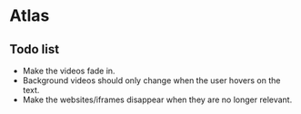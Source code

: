 # Atlas

## Todo list

* Make the videos fade in.
* Background videos should only change when the user hovers on the text.
* Make the websites/iframes disappear when they are no longer relevant.
